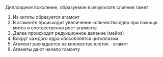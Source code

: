 Диплоидное поколение, образуемое в результате слияния гамет
1. Из зиготы образуется агамонт
2. В агамонте происходит увеличение количества ядер при помощи митоз и соотвественно рост агамонта
3. Далее происходит редукционное деление (мейоз)
4. Вокруг каждого ядра обособляется цитоплазма
5. Агамонт распадается на множество клеток - агамет
6. Агаметы дают начало гамонту
